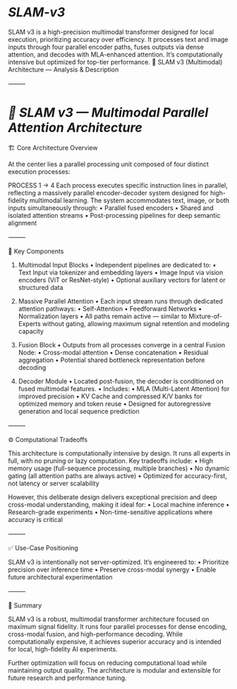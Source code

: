 # *****SLAM-v3*****
SLAM v3 is a high-precision multimodal transformer designed for local execution, prioritizing accuracy over efficiency. It processes text and image inputs through four parallel encoder paths, fuses outputs via dense attention, and decodes with MLA-enhanced attention. It’s computationally intensive but optimized for top-tier performance.
🧠 SLAM v3 (Multimodal) Architecture — Analysis & Description

⸻
# *****🧠 SLAM v3 — Multimodal Parallel Attention Architecture*****

🏗️ Core Architecture Overview

At the center lies a parallel processing unit composed of four distinct execution processes:

PROCESS 1 → 4
Each process executes specific instruction lines in parallel, reflecting a massively parallel encoder-decoder system designed for high-fidelity multimodal learning. The system accommodates text, image, or both inputs simultaneously through:
	•	Parallel fused encoders
	•	Shared and isolated attention streams
	•	Post-processing pipelines for deep semantic alignment

⸻

🔄 Key Components

1. Multimodal Input Blocks
	•	Independent pipelines are dedicated to:
	•	Text Input via tokenizer and embedding layers
	•	Image Input via vision encoders (ViT or ResNet-style)
	•	Optional auxiliary vectors for latent or structured data

2. Massive Parallel Attention
	•	Each input stream runs through dedicated attention pathways:
	•	Self-Attention
	•	Feedforward Networks
	•	Normalization layers
	•	All paths remain active — similar to Mixture-of-Experts without gating, allowing maximum signal retention and modeling capacity

3. Fusion Block
	•	Outputs from all processes converge in a central Fusion Node:
	•	Cross-modal attention
	•	Dense concatenation
	•	Residual aggregation
	•	Potential shared bottleneck representation before decoding

4. Decoder Module
	•	Located post-fusion, the decoder is conditioned on fused multimodal features.
	•	Includes:
	•	MLA (Multi-Latent Attention) for improved precision
	•	KV Cache and compressed K/V banks for optimized memory and token reuse
	•	Designed for autoregressive generation and local sequence prediction

⸻

⚙️ Computational Tradeoffs

This architecture is computationally intensive by design. It runs all experts in full, with no pruning or lazy computation. Key tradeoffs include:
	•	High memory usage (full-sequence processing, multiple branches)
	•	No dynamic gating (all attention paths are always active)
	•	Optimized for accuracy-first, not latency or server scalability

However, this deliberate design delivers exceptional precision and deep cross-modal understanding, making it ideal for:
	•	Local machine inference
	•	Research-grade experiments
	•	Non-time-sensitive applications where accuracy is critical

⸻

✅ Use-Case Positioning

SLAM v3 is intentionally not server-optimized. It’s engineered to:
	•	Prioritize precision over inference time
	•	Preserve cross-modal synergy
	•	Enable future architectural experimentation

⸻

🏁 Summary

SLAM v3 is a robust, multimodal transformer architecture focused on maximum signal fidelity. It runs four parallel processes for dense encoding, cross-modal fusion, and high-performance decoding. While computationally expensive, it achieves superior accuracy and is intended for local, high-fidelity AI experiments.

Further optimization will focus on reducing computational load while maintaining output quality. The architecture is modular and extensible for future research and performance tuning.
